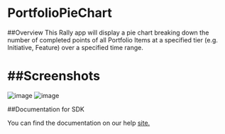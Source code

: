 PortfolioPieChart
=========================
##Overview
This Rally app will display a pie chart breaking down the number of completed points of all Portfolio Items at a specified tier (e.g. Initiative, Feature) over a specified time range.

##Screenshots
=======
![image](https://github.com/wazzaj/PortfolioPieChart/blob/master/doc/screenshots/Portfolio%20Pie%20Chart.png)
![image](https://github.com/wazzaj/PortfolioPieChart/blob/master/doc/screenshots/Portfolio%20Pie%20Chart%20-%20App%20Settings.png)


##Documentation for SDK

You can find the documentation on our help [site.](https://help.rallydev.com/apps/2.0/doc/)
